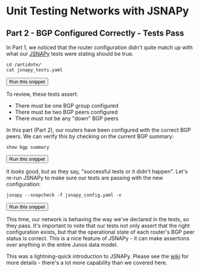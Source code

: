 # Unit Testing Networks with JSNAPy
## Part 2 - BGP Configured Correctly - Tests Pass

In Part 1, we noticed that the router configuration didn't quite match up with what our [JSNAPy](https://github.com/Juniper/jsnapy) tests were stating should be true.

```
cd /antidote/
cat jsnapy_tests.yaml
```
<button type="button" class="btn btn-primary btn-sm" onclick="runSnippetInTab('linux1', this)">Run this snippet</button>

To review, these tests assert:

- There must be one BGP group configured
- There must be two BGP peers configured
- There must not be any "down" BGP peers

In this part (Part 2), our routers have been configured with the correct BGP peers. We can verify this by checking on the current BGP summary:

```
show bgp summary
```
<button type="button" class="btn btn-primary btn-sm" onclick="runSnippetInTab('vqfx1', this)">Run this snippet</button>

It *looks* good, but as they say, "successful tests or it didn't happen". Let's re-run JSNAPy to make sure our tests are passing with the new configuration:

```
jsnapy --snapcheck -f jsnapy_config.yaml -v
```
<button type="button" class="btn btn-primary btn-sm" onclick="runSnippetInTab('linux1', this)">Run this snippet</button>

This time, our network is behaving the way we've declared in the tests, so they pass. It's important to note that our tests not only assert that the right configuration exists, but that the operational state of each router's BGP peer status is correct. This is a nice feature of JSNAPy - it can make assertions over anything in the entire Junos data model.

This was a lightning-quick introduction to JSNAPy. Please see the [wiki](https://github.com/Juniper/jsnapy/wiki) for more details - there's a lot more capability than we covered here.
